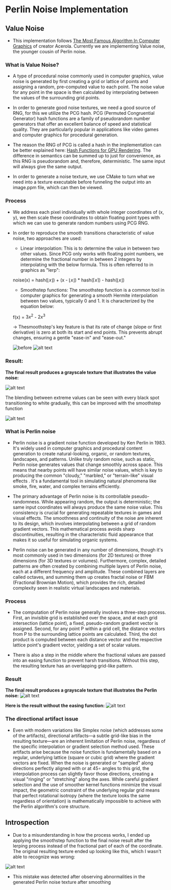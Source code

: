 # Perlin Noise Implementation
## Value Noise
- This implementation follows [The Most Famous Algorithm In Computer Graphics](https://youtu.be/DxUY42r_6Cg?si=EMIpu-lsAuPtuw90) of creator Acerola. Currently we are implementing Value noise, the younger cousin of Perlin noise.

### What is Value Noise?
- A type of procedural noise commonly used in computer graphics, value noise is generated by first creating a grid or lattice of points and assigning a random, pre-computed value to each point. The noise value for any point in the space is then calculated by interpolating between the values of the surrounding grid points.

- In order to generate good noise textures, we need a good source of RNG, for this we utilize the PCG hash. PCG (Permuted Congruential Generator) hash functions are a family of pseudorandom number generators that offer an excellent balance of speed and statistical quality. They are particularly popular in applications like video games and computer graphics for procedural generation.

- The reason the RNG of PCG is called a hash in the implementation can be better explained here: [Hash Functions for GPU Rendering](https://www.reedbeta.com/blog/hash-functions-for-gpu-rendering/). The difference in semantics can be summed up to just for convenience, as this RNG is pseudorandom and, therefore, deterministic. The same input will always give the same output.

- In order to generate a noise texture, we use CMake to turn what we need into a texture executable before funneling the output into an image.ppm file, which can then be viewed.

### Process
- We address each pixel individually with whole integer coordinates of (x, y), we then scale these coordinates to obtain floating point types with which we can use to generate random numbers using PCG RNG.

- In order to reproduce the smooth transitions characteristic of value noise, two approaches are used:
    + Linear interpolation: This is to determine the value in between two other values. Since PCG only works with floating point numbers, we determine the fractional number in between 2 integers by interpolating with the below formula. This is often referred to in graphics as "lerp":

    noise(x) = hash($\lfloor x \rfloor$) + (x - $\lfloor x \rfloor$) * hash($\lceil x \rceil$) - hash($\lfloor x \rfloor$)

    + Smoothstep functions: The smoothstep function is a common tool in computer graphics for generating a smooth Hermite interpolation between two values, typically 0 and 1. It is characterized by the equation below:
    
    f(x) = $3x^2$ - $2x^3$

    -> Thesmoothstep's key feature is that its rate of change (slope or first derivative) is zero at both its start and end points. This prevents abrupt changes, ensuring a gentle "ease-in" and "ease-out."

    ![before](./illus/image.png)
    ![alt text](./illus/image-2.png)

### Result:
**The final result produces a grayscale texture that illustrates the value noise:**

![alt text](./illus/raw_lerp.png)

The blending between extreme values can be seen with every black spot transitioning to white gradually, this can be improved with the smoothstep function

![alt text](./illus/smoothstep_lerp_correction.png)

### What is Perlin noise
- Perlin noise is a gradient noise function developed by Ken Perlin in 1983. It's widely used in computer graphics and procedural content generation to create natural-looking, organic, or random textures, landscapes, and patterns. Unlike truly random noise, such as static, Perlin noise generates values that change smoothly across space. This means that nearby points will have similar noise values, which is key to producing the common "cloudy," "marbled," or "terrain-like" visual effects . It's a fundamental tool in simulating natural phenomena like smoke, fire, water, and complex terrains efficiently.

- The primary advantage of Perlin noise is its controllable pseudo-randomness. While appearing random, the output is deterministic; the same input coordinates will always produce the same noise value. This consistency is crucial for generating repeatable textures in games and visual effects. The smoothness and continuity of the noise are inherent to its design, which involves interpolating between a grid of random gradient vectors. This mathematical process avoids sharp discontinuities, resulting in the characteristic fluid appearance that makes it so useful for simulating organic systems.

- Perlin noise can be generated in any number of dimensions, though it's most commonly used in two dimensions (for 2D textures) or three dimensions (for 3D textures or volumes). Furthermore, complex, detailed patterns are often created by combining multiple layers of Perlin noise, each at a different frequency and amplitude. These combined layers are called octaves, and summing them up creates fractal noise or FBM (Fractional Brownian Motion), which provides the rich, detailed complexity seen in realistic virtual landscapes and materials.

### Process
- The computation of Perlin noise generally involves a three-step process. First, an invisible grid is established over the space, and at each grid intersection (lattice point), a fixed, pseudo-random gradient vector is assigned. Second, for any point P within a grid cell, the distance vectors from P to the surrounding lattice points are calculated. Third, the dot product is computed between each distance vector and the respective lattice point's gradient vector, yielding a set of scalar values.

- There is also a step in the middle where the fractional values are passed into an easing function to prevent harsh transitions. Without this step, the resulting texture has an overlapping grid-like pattern.

### Result
**The final result produces a grayscale texture that illustrates the Perlin noise:**
![alt text](./illus/Perlin_final.png)

**Here is the result without the easing function:**
![alt text](./illus/Perlin_raw.png)

### The directional artifact issue
- Even with modern variations like Simplex noise (which addresses some of the artifacts), directional artifacts—a subtle grid-like bias in the resulting texture—are an inherent limitation of Perlin noise, regardless of the specific interpolation or gradient selection method used. These artifacts arise because the noise function is fundamentally based on a regular, underlying lattice (square or cubic grid) where the gradient vectors are fixed. When the noise is generated or "sampled" along directions perfectly aligned with or at 45∘ angles to this grid, the interpolation process can slightly favor those directions, creating a visual "ringing" or "stretching"  along the axes. While careful gradient selection and the use of smoother kernel functions minimize the visual impact, the geometric constraint of the underlying regular grid means that perfect rotational isotropy (where the texture looks the same regardless of orientation) is mathematically impossible to achieve with the Perlin algorithm's core structure.

## Introspection
- Due to a misunderstanding in how the process works, I ended up applying the smoothstep function to the final noise result after the lerping process instead of the fractional part of each of the coordinate. The original resulting texture ended up looking like this, which I wasn't able to recognize was wrong:

![alt text](./illus/smoothstep_lerp.png)

- This mistake was detected after observing abnormalities in the generated Perlin noise texture after smoothing




